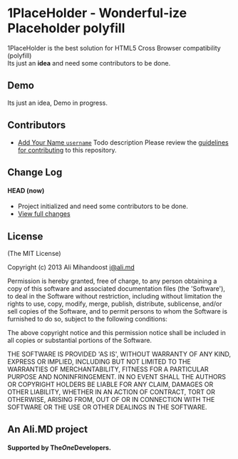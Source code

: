 # 1PlaceHolder - Wonderful-ize Placeholder polyfill
1PlaceHolder is the best solution for HTML5 Cross Browser compatibility (polyfill)  
Its just an **idea** and need some contributors to be done. 

## Demo
Its just an idea, Demo in progress.  

## Contributors
* [Add Your Name `username`](https://github.com/username) Todo description
Please review the [guidelines for contributing](https://github.com/AliMD/1PlaceHolder/CONTRIBUTING.md) to this repository.

## Change Log
<!--[![Build Status](https://secure.travis-ci.org/AliMD/1PlaceHolder.png?branch=master)](https://travis-ci.org/AliMD/1PlaceHolder)-->

#### HEAD (now)
  * Project initialized and need some contributors to be done.
  * [View full changes](https://github.com/AliMD/1PlaceHolder/compare/...master)

## License
(The MIT License)

Copyright (c) 2013 Ali Mihandoost <i@ali.md>  

Permission is hereby granted, free of charge, to any person obtaining a copy of this software and associated documentation files (the 'Software'), to deal in the Software without restriction, including without limitation the rights to use, copy, modify, merge, publish, distribute, sublicense, and/or sell copies of the Software, and to permit persons to whom the Software is furnished to do so, subject to the following conditions:  

The above copyright notice and this permission notice shall be included in all copies or substantial portions of the Software.  

THE SOFTWARE IS PROVIDED 'AS IS', WITHOUT WARRANTY OF ANY KIND, EXPRESS OR IMPLIED, INCLUDING BUT NOT LIMITED TO THE WARRANTIES OF MERCHANTABILITY, FITNESS FOR A PARTICULAR PURPOSE AND NONINFRINGEMENT. IN NO EVENT SHALL THE AUTHORS OR COPYRIGHT HOLDERS BE LIABLE FOR ANY CLAIM, DAMAGES OR OTHER LIABILITY, WHETHER IN AN ACTION OF CONTRACT, TORT OR OTHERWISE, ARISING FROM, OUT OF OR IN CONNECTION WITH THE SOFTWARE OR THE USE OR OTHER DEALINGS IN THE SOFTWARE.  

## An Ali.MD project
#### Supported by The<i>One</i>Developers.

